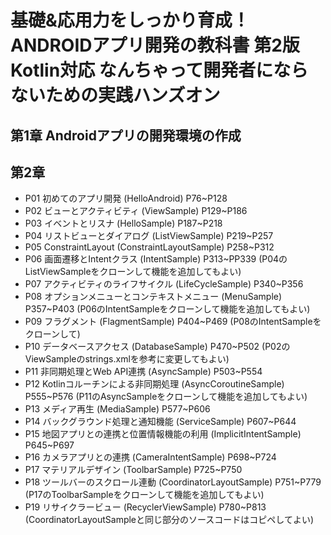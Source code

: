 # 基礎&応用力をしっかり育成！ANDROIDアプリ開発の教科書 第2版Kotlin対応 なんちゃって開発者にならないための実践ハンズオン

## 第1章 Androidアプリの開発環境の作成

## 第2章
 * P01 初めてのアプリ開発 (HelloAndroid) P76~P128
 * P02 ビューとアクティビティ (ViewSample) P129~P186
 * P03 イベントとリスナ (HelloSample) P187~P218
 * P04 リストビューとダイアログ (ListViewSample) P219~P257
 * P05 ConstraintLayout (ConstraintLayoutSample) P258~P312
 * P06 画面遷移とIntentクラス (IntentSample) P313~PP339 (P04のListViewSampleをクローンして機能を追加してもよい)
 * P07 アクティビティのライフサイクル (LifeCycleSample) P340~P356
 * P08 オプションメニューとコンテキストメニュー (MenuSample) P357~P403 (P06のIntentSampleをクローンして機能を追加してもよい)
 * P09 フラグメント (FlagmentSample) P404~P469 (P08のIntentSampleをクローンして)
 * P10 データベースアクセス (DatabaseSample) P470~P502 (P02のViewSampleのstrings.xmlを参考に変更してもよい)
 * P11 非同期処理とWeb API連携 (AsyncSample) P503~P554
 * P12 Kotlinコルーチンによる非同期処理 (AsyncCoroutineSample) P555~P576 (P11のAsyncSampleをクローンして機能を追加してもよい)
 * P13 メディア再生 (MediaSample) P577~P606
 * P14 バックグラウンド処理と通知機能 (ServiceSample) P607~P644
 * P15 地図アプリとの連携と位置情報機能の利用 (ImplicitIntentSample) P645~P697
 * P16 カメラアプリとの連携 (CameraIntentSample) P698~P724
 * P17 マテリアルデザイン (ToolbarSample) P725~P750
 * P18 ツールバーのスクロール連動 (CoordinatorLayoutSample) P751~P779 (P17のToolbarSampleをクローンして機能を追加してもよい)
 * P19 リサイクラービュー (RecyclerViewSample) P780~P813 (CoordinatorLayoutSampleと同じ部分のソースコードはコピペしてよい)
